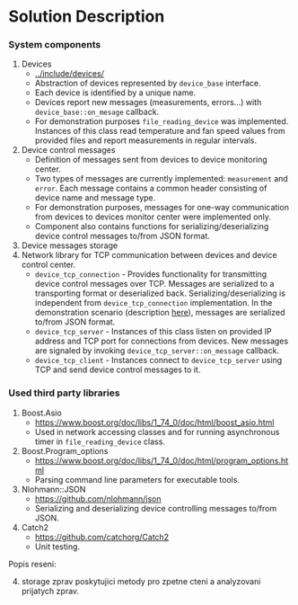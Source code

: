 # Solution Description

### System components

1. Devices
    - [../include/devices/](../include/devices)
    - Abstraction of devices represented by `device_base` interface.
    - Each device is identified by a unique name.
    - Devices report new messages (measurements, errors...) with `device_base::on_mesage` callback.
    - For demonstration purposes `file_reading_device` was implemented. Instances of this class read temperature and fan speed values from provided files and report measurements in regular intervals.
1. Device control messages
    - Definition of messages sent from devices to device monitoring center.
    - Two types of messages are currently implemented: `measurement` and `error`. Each message contains a common header consisting of device name and message type.
    - For demonstration purposes, messages for one-way communication from devices to devices monitor center were implemented only.
    - Component also contains functions for serializing/deserializing device control messages to/from JSON format.
1. Device messages storage
1. Network library for TCP communication between devices and device control center.
    - `device_tcp_connection` - Provides functionality for transmitting device control messages over TCP. Messages are serialized to a transporting format or deserialized back. Serializing/deserializing is independent from `device_tcp_connection` implementation. In the demonstration scenario (description [here](./build-and-run.sh)), messages are serialized to/from JSON format.
    - `device_tcp_server` - Instances of this class listen on provided IP address and TCP port for connections from devices. New messages are signaled by invoking `device_tcp_server::on_message` callback.
    - `device_tcp_client` - Instances connect to `device_tcp_server` using TCP and send device control messages to it.

### Used third party libraries
1. Boost.Asio
    - https://www.boost.org/doc/libs/1_74_0/doc/html/boost_asio.html
    - Used in network accessing classes and for running asynchronous timer in `file_reading_device` class.
1. Boost.Program_options
    - https://www.boost.org/doc/libs/1_74_0/doc/html/program_options.html
    - Parsing command line parameters for executable tools.
1. Nlohmann::JSON
    - https://github.com/nlohmann/json
    - Serializing and deserializing device controlling messages to/from JSON.
1. Catch2
    - https://github.com/catchorg/Catch2
    - Unit testing.

Popis reseni:

4. storage zprav poskytujici metody pro zpetne cteni a analyzovani prijatych zprav.
